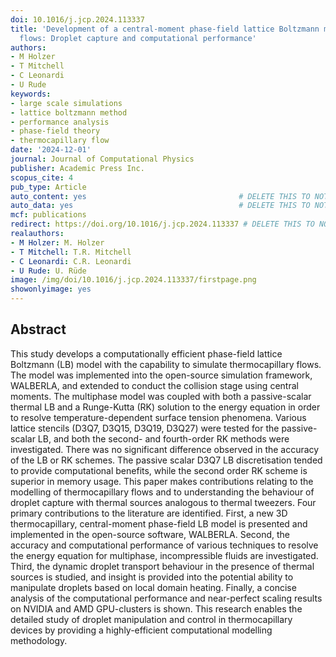 ```yaml
---
doi: 10.1016/j.jcp.2024.113337
title: 'Development of a central-moment phase-field lattice Boltzmann model for thermocapillary
  flows: Droplet capture and computational performance'
authors:
- M Holzer
- T Mitchell
- C Leonardi
- U Rude
keywords:
- large scale simulations
- lattice boltzmann method
- performance analysis
- phase-field theory
- thermocapillary flow
date: '2024-12-01'
journal: Journal of Computational Physics
publisher: Academic Press Inc.
scopus_cite: 4
pub_type: Article
auto_content: yes                                  # DELETE THIS TO NOT AUTO GENERATE CONTENT
auto_data: yes                                     # DELETE THIS TO NOT AUTO GENERATE METADATA
mcf: publications
redirect: https://doi.org/10.1016/j.jcp.2024.113337 # DELETE THIS TO NOT REDIRECT
realauthors:
- M Holzer: M. Holzer
- T Mitchell: T.R. Mitchell
- C Leonardi: C.R. Leonardi
- U Rude: U. Rüde
image: /img/doi/10.1016/j.jcp.2024.113337/firstpage.png
showonlyimage: yes
---
```



## Abstract
This study develops a computationally efficient phase-field lattice Boltzmann (LB) model with the capability to simulate thermocapillary flows. The model was implemented into the open-source simulation framework, WALBERLA, and extended to conduct the collision stage using central moments. The multiphase model was coupled with both a passive-scalar thermal LB and a Runge-Kutta (RK) solution to the energy equation in order to resolve temperature-dependent surface tension phenomena. Various lattice stencils (D3Q7, D3Q15, D3Q19, D3Q27) were tested for the passive-scalar LB, and both the second- and fourth-order RK methods were investigated. There was no significant difference observed in the accuracy of the LB or RK schemes. The passive scalar D3Q7 LB discretisation tended to provide computational benefits, while the second order RK scheme is superior in memory usage. This paper makes contributions relating to the modelling of thermocapillary flows and to understanding the behaviour of droplet capture with thermal sources analogous to thermal tweezers. Four primary contributions to the literature are identified. First, a new 3D thermocapillary, central-moment phase-field LB model is presented and implemented in the open-source software, WALBERLA. Second, the accuracy and computational performance of various techniques to resolve the energy equation for multiphase, incompressible fluids are investigated. Third, the dynamic droplet transport behaviour in the presence of thermal sources is studied, and insight is provided into the potential ability to manipulate droplets based on local domain heating. Finally, a concise analysis of the computational performance and near-perfect scaling results on NVIDIA and AMD GPU-clusters is shown. This research enables the detailed study of droplet manipulation and control in thermocapillary devices by providing a highly-efficient computational modelling methodology.
